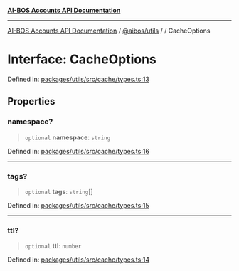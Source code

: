 [**AI-BOS Accounts API Documentation**](../../../README.md)

***

[AI-BOS Accounts API Documentation](../../../README.md) / [@aibos/utils](../README.md) / [](../README.md) / CacheOptions

# Interface: CacheOptions

Defined in: [packages/utils/src/cache/types.ts:13](https://github.com/pohlai88/accounts/blob/48103fb36d28b2b9bfb33472b6de2f719773cde9/packages/utils/src/cache/types.ts#L13)

## Properties

### namespace?

> `optional` **namespace**: `string`

Defined in: [packages/utils/src/cache/types.ts:16](https://github.com/pohlai88/accounts/blob/48103fb36d28b2b9bfb33472b6de2f719773cde9/packages/utils/src/cache/types.ts#L16)

***

### tags?

> `optional` **tags**: `string`[]

Defined in: [packages/utils/src/cache/types.ts:15](https://github.com/pohlai88/accounts/blob/48103fb36d28b2b9bfb33472b6de2f719773cde9/packages/utils/src/cache/types.ts#L15)

***

### ttl?

> `optional` **ttl**: `number`

Defined in: [packages/utils/src/cache/types.ts:14](https://github.com/pohlai88/accounts/blob/48103fb36d28b2b9bfb33472b6de2f719773cde9/packages/utils/src/cache/types.ts#L14)
